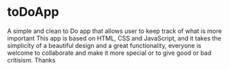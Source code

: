 # toDoApp
A simple and clean to Do app that allows user to keep track of what is more important 
This app is based on HTML, CSS and JavaScript, and it takes the simplicity of a beautiful design and a great functionality,
everyone is welcome to collaborate and make it more special or to give good or bad critisism. Thanks
